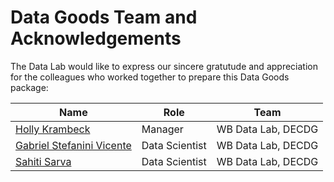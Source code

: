# Data Goods Team and Acknowledgements

The Data Lab would like to express our sincere gratutude and appreciation for the colleagues who worked together to prepare this Data Goods package:

| **Name**                                                   | **Role**                                                                        | **Team**           |
| ---------------------------------------------------------- | ------------------------------------------------------------------------------- | ------------------ |
| [Holly Krambeck](mailto:hkrambeck@worldbank.org)           | Manager | WB Data Lab, DECDG |
| [Gabriel Stefanini Vicente](mailto:gvicente@worldbank.org) | Data Scientist                            | WB Data Lab, DECDG |
| [Sahiti Sarva](mailto:ssarva@worldbank.org)                | Data Scientist  | WB Data Lab, DECDG |
